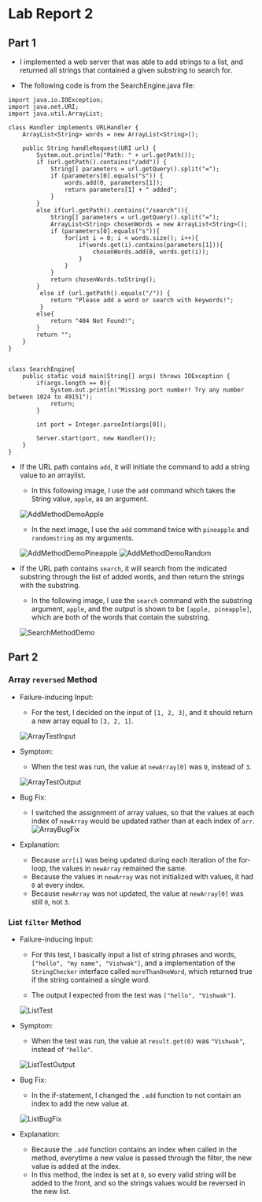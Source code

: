 # Lab Report 2
## Part 1

- I implemented a web server that was able to add strings to a list, and returned all strings that contained a given substring to search for.

- The following code is from the SearchEngine.java file:

```
import java.io.IOException; 
import java.net.URI; 
import java.util.ArrayList;

class Handler implements URLHandler { 
    ArrayList<String> words = new ArrayList<String>();

    public String handleRequest(URI url) {
        System.out.println("Path: " + url.getPath());
        if (url.getPath().contains("/add")) {
            String[] parameters = url.getQuery().split("=");
            if (parameters[0].equals("s")) {
                words.add(0, parameters[1]);
                return parameters[1] + " added";
            }
        }
        else if(url.getPath().contains("/search")){
            String[] parameters = url.getQuery().split("=");
            ArrayList<String> chosenWords = new ArrayList<String>();
            if (parameters[0].equals("s")){
                for(int i = 0; i < words.size(); i++){
                    if(words.get(i).contains(parameters[1])){
                        chosenWords.add(0, words.get(i));
                    }
                }
            }
            return chosenWords.toString();
        }
         else if (url.getPath().equals("/")) {
            return "Please add a word or search with keywords!";
         }
        else{
            return "404 Not Found!";
        }
        return "";
    }
}


class SearchEngine{
    public static void main(String[] args) throws IOException {
        if(args.length == 0){
            System.out.println("Missing port number! Try any number between 1024 to 49151");
            return;
        }

        int port = Integer.parseInt(args[0]);

        Server.start(port, new Handler());
    }
}
```
- If the URL path contains `add`, it will initiate the command to add a string value to an arraylist. 

    - In this following image, I use the `add` command which takes the String value, `apple`, as an argument.

    ![AddMethodDemoApple](SearchAddDemo.png)
    
    - In the next image, I use the `add` command twice with `pineapple` and `randomstring` as my arguments.

    ![AddMethodDemoPineapple](SearchAddDemoPineapple.png)
    ![AddMethodDemoRandom](SearchAddDemoRandom.png)

- If the URL path contains `search`, it will search from the indicated substring through the list of added words, and then return the strings with the substring.

    - In the following image, I use the `search` command with the substring argument, `apple`, and the output is shown to be `[apple, pineapple]`, which are both of the words that contain the substring.

    ![SearchMethodDemo](SearchMethodDemo.png)

## Part 2

### Array `reversed` Method

- Failure-inducing Input:

    - For the test, I decided on the input of `[1, 2, 3]`, and it should return a new array equal to `[3, 2, 1]`.

    ![ArrayTestInput](InputArrayTest.png)

- Symptom:

    - When the test was run, the value at `newArray[0]` was `0`, instead of `3`.

    ![ArrayTestOutput](ArrayTestOutput.png)

- Bug Fix:

    - I switched the assignment of array values, so that the values at each index of `newArray` would be updated rather than at each index of `arr`.
    ![ArrayBugFix](ArrayBugFix.png)

- Explanation:

    - Because `arr[i]` was being updated during each iteration of the for-loop, the values in `newArray` remained the same. 
    - Because the values in `newArray` was not initialized with values, it had `0` at every index. 
    - Because `newArray` was not updated, the value at `newArray[0]` was still `0`, not `3`.

### List `filter` Method

- Failure-inducing Input:

    - For this test, I basically input a list of string phrases and words, `["hello", "my name", "Vishwak"]`, and a implementation of the `StringChecker` interface called `moreThanOneWord`, which returned true if the string contained a single word.

    - The output I expected from the test was `["hello", "Vishwak"]`.

    ![ListTest](InputListTest.png)

- Symptom:

    - When the test was run, the value at `result.get(0)` was `"Vishwak"`, instead of `"hello"`.

    ![ListTestOutput](ListTestOutput.png)

- Bug Fix:

    - In the if-statement, I changed the `.add` function to not contain an index to add the new value at.

    ![ListBugFix](ListBugFix.png)

- Explanation:

    - Because the `.add` function contains an index when called in the method, everytime a new value is passed through the filter, the new value is added at the index. 
    - In this method, the index is set at `0`, so every valid string will be added to the front, and so the strings values would be reversed in the new list.

